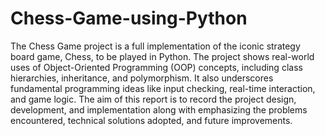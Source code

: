 # Chess-Game-using-Python
The Chess Game project is a full implementation of the iconic strategy board game, Chess, to be played in Python. The project shows real-world uses of Object-Oriented Programming (OOP) concepts, including class hierarchies, inheritance, and polymorphism. It also underscores fundamental programming ideas like input checking, real-time interaction, and game logic. The aim of this report is to record the project design, development, and implementation along with emphasizing the problems encountered, technical solutions adopted, and future improvements. 
